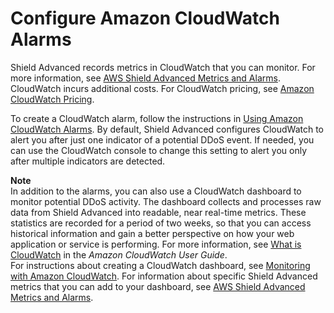 # Configure Amazon CloudWatch Alarms<a name="get-started-fms-shield-alarms"></a>

Shield Advanced records metrics in CloudWatch that you can monitor\. For more information, see [AWS Shield Advanced Metrics and Alarms](monitoring-cloudwatch.md#set-ddos-alarms)\. CloudWatch incurs additional costs\. For CloudWatch pricing, see [Amazon CloudWatch Pricing](https://aws.amazon.com/cloudwatch/pricing/)\.

To create a CloudWatch alarm, follow the instructions in [Using Amazon CloudWatch Alarms](https://docs.aws.amazon.com/AmazonCloudWatch/latest/monitoring/AlarmThatSendsEmail.html)\. By default, Shield Advanced configures CloudWatch to alert you after just one indicator of a potential DDoS event\. If needed, you can use the CloudWatch console to change this setting to alert you only after multiple indicators are detected\. 

**Note**  
In addition to the alarms, you can also use a CloudWatch dashboard to monitor potential DDoS activity\. The dashboard collects and processes raw data from Shield Advanced into readable, near real\-time metrics\. These statistics are recorded for a period of two weeks, so that you can access historical information and gain a better perspective on how your web application or service is performing\. For more information, see [What is CloudWatch](https://docs.aws.amazon.com/AmazonCloudWatch/latest/DeveloperGuide/WhatIsCloudWatch.html) in the *Amazon CloudWatch User Guide*\.  
For instructions about creating a CloudWatch dashboard, see [Monitoring with Amazon CloudWatch](monitoring-cloudwatch.md)\. For information about specific Shield Advanced metrics that you can add to your dashboard, see [AWS Shield Advanced Metrics and Alarms](monitoring-cloudwatch.md#set-ddos-alarms)\. 
